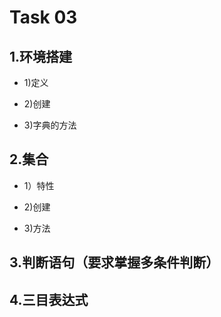 Task 03
==============
1.环境搭建
--------------
* 1)定义

* 2)创建


* 3)字典的方法

2.集合
----------------
* 1）特性

* 2)创建


* 3)方法


3.判断语句（要求掌握多条件判断）
----------------




4.三目表达式
----------------
















